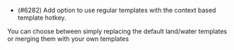 - (#6282) Add option to use regular templates with the context based template hotkey.

You can choose between simply replacing the default land/water templates or merging them with your own templates
